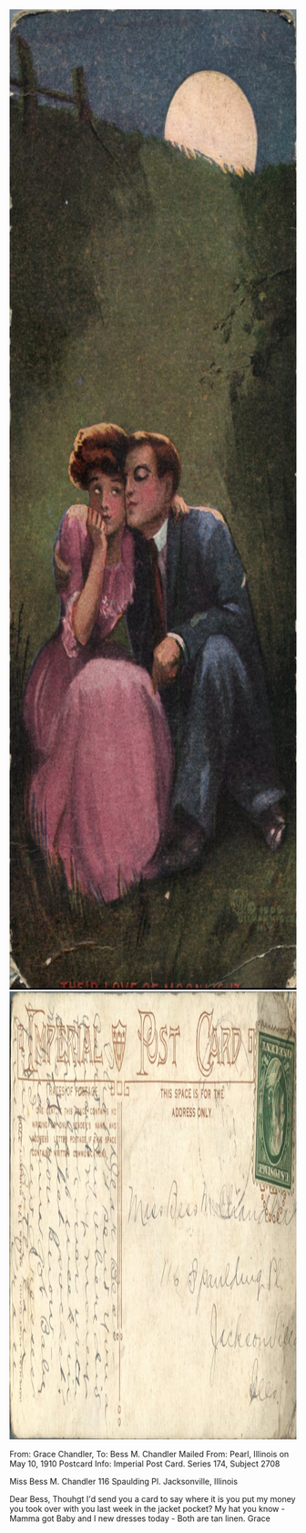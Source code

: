 <html><body><img class="alignnone size-full wp-image-1190" src="/wp-content/uploads/2014/06/postcard-2014-20140605_13093346_0518.jpg" alt="postcard-2014-20140605_13093346_0518" width="781" height="1720"> <img class="alignnone size-full wp-image-1191" src="/wp-content/uploads/2014/06/postcard-2014-20140605_13094162_0519.jpg" alt="postcard-2014-20140605_13094162_0519" width="1758" height="786">

From: Grace Chandler, To: Bess M. Chandler
Mailed From: Pearl, Illinois on May 10, 1910
Postcard Info: Imperial Post Card. Series 174, Subject 2708

Miss Bess M. Chandler
116 Spaulding Pl.
Jacksonville, Illinois

Dear Bess,
Thouhgt I'd send you a card to say where it is you put my money you took over with you last week in the jacket pocket? My hat you know - Mamma got Baby and I new dresses today - Both are tan linen.
Grace</body></html>